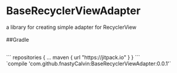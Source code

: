 # BaseRecyclerViewAdapter
a library for creating simple adapter for RecyclerView
</br>
</br>
##Gradle

</br>
```
  repositories {
        ...
        maven { url "https://jitpack.io" }
    }
```
</br>
`compile 'com.github.fnastyCalvin:BaseRecyclerViewAdapter:0.0.1'`
